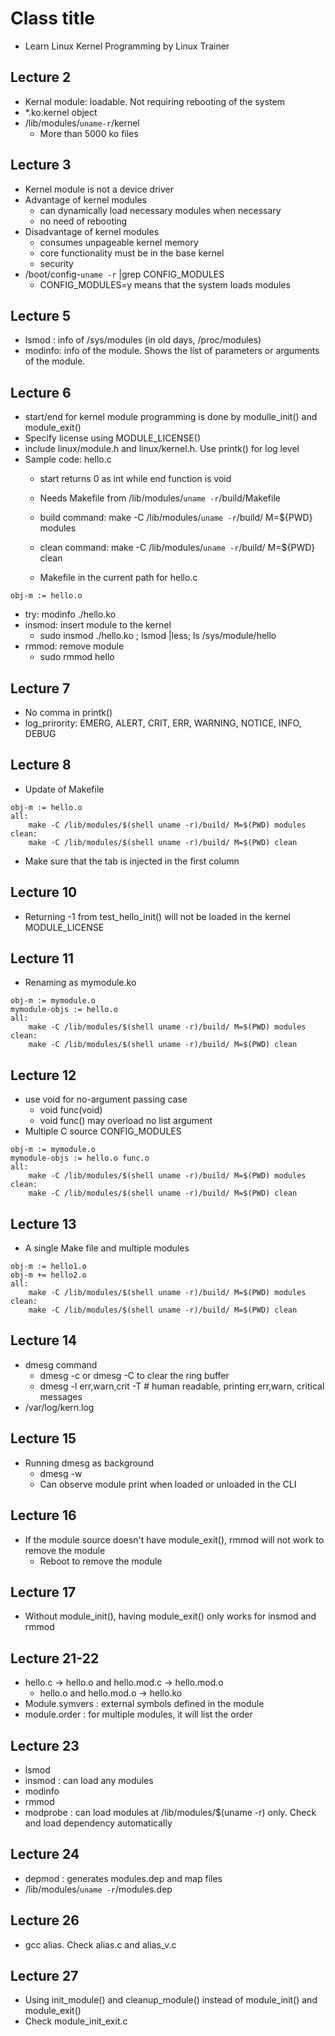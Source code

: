 # Class title
- Learn Linux Kernel Programming by Linux Trainer


## Lecture 2
- Kernal module: loadable. Not requiring rebooting of the system
- *.ko:kernel object
- /lib/modules/`uname-r`/kernel
  - More than 5000 ko files

## Lecture 3
- Kernel module is not a device driver
- Advantage of kernel modules
  - can dynamically load necessary modules when necessary
  - no need of rebooting
- Disadvantage of kernel modules
  - consumes unpageable kernel memory
  - core functionality must be in the base kernel
  - security
- /boot/config-`uname -r` |grep CONFIG_MODULES
  - CONFIG_MODULES=y means that the system loads modules

## Lecture 5
- lsmod : info of /sys/modules (in old days, /proc/modules)
- modinfo: info of the module. Shows the list of parameters or arguments of the module.

## Lecture 6
- start/end for kernel module programming is done by modulle_init() and module_exit()
- Specify license using MODULE_LICENSE()
- include linux/module.h and linux/kernel.h. Use printk() for log level
- Sample code: hello.c
  - start returns 0 as int while end function is void
  - Needs Makefile from /lib/modules/`uname -r`/build/Makefile
  - build command: make -C /lib/modules/`uname -r`/build/ M=${PWD} modules
  - clean command: make -C /lib/modules/`uname -r`/build/ M=${PWD} clean

  - Makefile in the current path for hello.c
```
obj-m := hello.o
```
  - try: modinfo ./hello.ko
- insmod: insert module to the kernel
  - sudo insmod ./hello.ko ; lsmod |less; ls /sys/module/hello
- rmmod: remove module
  - sudo rmmod hello

## Lecture 7
- No comma in printk()
- log_prirority: EMERG, ALERT, CRIT, ERR, WARNING, NOTICE, INFO, DEBUG

## Lecture 8
- Update of Makefile
```
obj-m := hello.o
all:
	make -C /lib/modules/$(shell uname -r)/build/ M=$(PWD) modules
clean:
	make -C /lib/modules/$(shell uname -r)/build/ M=$(PWD) clean
```
- Make sure that the tab is injected in the first column

## Lecture 10
- Returning -1 from test_hello_init() will not be loaded in the kernel MODULE_LICENSE

## Lecture 11
- Renaming as mymodule.ko
```
obj-m := mymodule.o
mymodule-objs := hello.o
all:
	make -C /lib/modules/$(shell uname -r)/build/ M=$(PWD) modules
clean:
	make -C /lib/modules/$(shell uname -r)/build/ M=$(PWD) clean
```

## Lecture 12
- use void for no-argument passing case
  - void func(void)
  - void func() may overload no list argument
- Multiple C source CONFIG_MODULES
```
obj-m := mymodule.o
mymodule-objs := hello.o func.o
all:
	make -C /lib/modules/$(shell uname -r)/build/ M=$(PWD) modules
clean:
	make -C /lib/modules/$(shell uname -r)/build/ M=$(PWD) clean
```

## Lecture 13
- A single Make file and multiple modules
```
obj-m := hello1.o
obj-m += hello2.o
all:
	make -C /lib/modules/$(shell uname -r)/build/ M=$(PWD) modules
clean:
	make -C /lib/modules/$(shell uname -r)/build/ M=$(PWD) clean
```

## Lecture 14
- dmesg command
  - dmesg -c or dmesg -C to clear the ring buffer
  - dmesg -l err,warn,crit -T # human readable, printing err,warn, critical messages
- /var/log/kern.log

## Lecture 15
- Running dmesg as background
  - dmesg -w
  - Can observe module print when loaded or unloaded in the CLI

## Lecture 16
- If the module source doesn't have module_exit(), rmmod will not work to remove the module
  - Reboot to remove the module

## Lecture 17
- Without module_init(), having module_exit() only works for insmod and rmmod

## Lecture 21-22
- hello.c -> hello.o and hello.mod.c -> hello.mod.o
  - hello.o and hello.mod.o -> hello.ko
- Module.symvers : external symbols defined in the module
- module.order : for multiple modules, it will list the order

## Lecture 23
- lsmod
- insmod : can load any modules
- modinfo
- rmmod
- modprobe : can load modules at /lib/modules/$(uname -r) only. Check and load dependency automatically

## Lecture 24
- depmod : generates modules.dep and map files
- /lib/modules/`uname -r`/modules.dep

## Lecture 26
- gcc alias. Check alias.c and alias_v.c

## Lecture 27
- Using init_module() and cleanup_module() instead of module_init() and module_exit()
- Check module_init_exit.c
